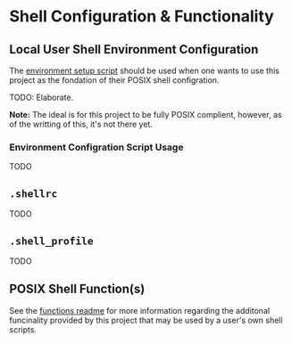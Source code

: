 # Shell Configuration & Functionality

## Local User Shell Environment Configuration

The [environment setup script](src/environmentSetup/environmentSetup.sh) should be used when one wants to use this project as the fondation of their POSIX shell configration.

TODO: Elaborate.

**Note:** The ideal is for this project to be fully POSIX complient, however, as of the writting of this, it's not there yet.

### Environment Configration Script Usage

TODO

## `.shellrc`

TODO

## `.shell_profile`

TODO

## POSIX Shell Function(s)

See the [functions readme](src/shell/functions/README.md) for more information regarding the additonal funcinality provided by this project that may be used by a user's own shell scripts.
